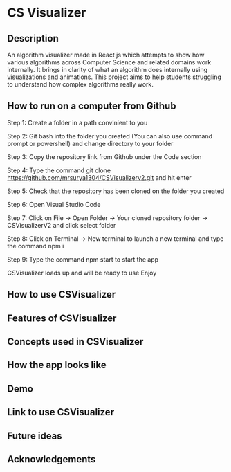 # CS Visualizer
## Description
An algorithm visualizer made in React js which attempts to show how various algorithms across Computer Science and related domains work internally. It brings in clarity of what an algorithm does internally using visualizations and animations. This project aims to help students struggling to understand how complex algorithms really work. 

## How to run on a computer from Github
Step 1: Create a folder in a path convinient to you

Step 2: Git bash into the folder you created (You can also use command prompt or powershell) and change directory to your folder

Step 3: Copy the repository link from Github under the Code section

Step 4: Type the command git clone https://github.com/mrsurya1304/CSVisualizerv2.git and hit enter

Step 5: Check that the repository has been cloned on the folder you created

Step 6: Open Visual Studio Code

Step 7: Click on File -> Open Folder -> Your cloned repository folder -> CSVisualizerV2 and click select folder

Step 8: Click on Terminal -> New terminal to launch a new terminal and type the command npm i

Step 9: Type the command npm start to start the app

CSVisualizer loads up and will be ready to use Enjoy

## How to use CSVisualizer

## Features of CSVisualizer

## Concepts used in CSVisualizer

## How the app looks like

## Demo

## Link to use CSVisualizer

## Future ideas

## Acknowledgements
